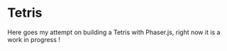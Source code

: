 # Tetris

Here goes my attempt on building a Tetris with Phaser.js, right now it is a work in progress !
